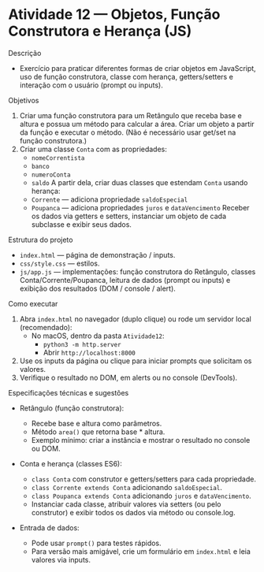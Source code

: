 # Atividade 12 — Objetos, Função Construtora e Herança (JS)

Descrição

- Exercício para praticar diferentes formas de criar objetos em JavaScript, uso de função construtora, classe com herança, getters/setters e interação com o usuário (prompt ou inputs).

Objetivos

1. Criar uma função construtora para um Retângulo que receba base e altura e possua um método para calcular a área. Criar um objeto a partir da função e executar o método. (Não é necessário usar get/set na função construtora.)
2. Criar uma classe `Conta` com as propriedades:
   - `nomeCorrentista`
   - `banco`
   - `numeroConta`
   - `saldo`
     A partir dela, criar duas classes que estendam `Conta` usando herança:
   - `Corrente` — adiciona propriedade `saldoEspecial`
   - `Poupanca` — adiciona propriedades `juros` e `dataVencimento`
     Receber os dados via getters e setters, instanciar um objeto de cada subclasse e exibir seus dados.

Estrutura do projeto

- `index.html` — página de demonstração / inputs.
- `css/style.css` — estilos.
- `js/app.js` — implementações: função construtora do Retângulo, classes Conta/Corrente/Poupanca, leitura de dados (prompt ou inputs) e exibição dos resultados (DOM / console / alert).

Como executar

1. Abra `index.html` no navegador (duplo clique) ou rode um servidor local (recomendado):
   - No macOS, dentro da pasta `Atividade12`:
     - `python3 -m http.server`
     - Abrir `http://localhost:8000`
2. Use os inputs da página ou clique para iniciar prompts que solicitam os valores.
3. Verifique o resultado no DOM, em alerts ou no console (DevTools).

Especificações técnicas e sugestões

- Retângulo (função construtora):

  - Recebe base e altura como parâmetros.
  - Método `area()` que retorna base \* altura.
  - Exemplo mínimo: criar a instância e mostrar o resultado no console ou DOM.

- Conta e herança (classes ES6):

  - `class Conta` com construtor e getters/setters para cada propriedade.
  - `class Corrente extends Conta` adicionando `saldoEspecial`.
  - `class Poupanca extends Conta` adicionando `juros` e `dataVencimento`.
  - Instanciar cada classe, atribuir valores via setters (ou pelo construtor) e exibir todos os dados via método ou console.log.

- Entrada de dados:
  - Pode usar `prompt()` para testes rápidos.
  - Para versão mais amigável, crie um formulário em `index.html` e leia valores via inputs.
